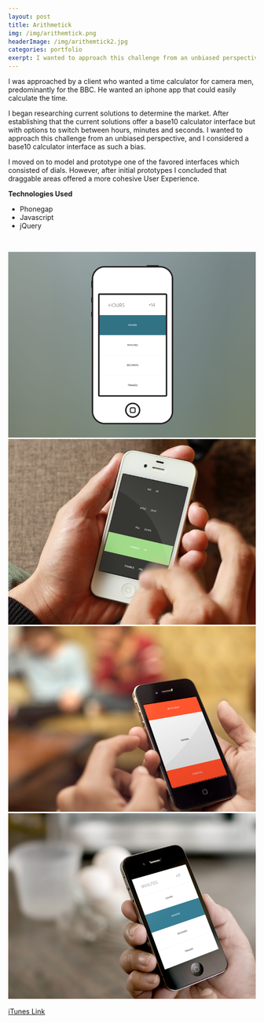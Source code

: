 ```yaml
---
layout: post
title: Arithmetick
img: /img/arithemtick.png
headerImage: /img/arithemtick2.jpg
categories: portfolio
exerpt: I wanted to approach this challenge from an unbiased perspective, and I considered a base10 calculator interface as such a bias.
---
```


I was approached by a client who wanted a time calculator for camera men, predominantly for the BBC. He wanted an iphone app that could easily calculate the time.

I began researching current solutions to determine the market. After establishing that the current solutions offer a base10 calculator interface but with options to switch between hours, minutes and seconds. I wanted to approach this challenge from an unbiased perspective, and I considered a base10 calculator interface as such a bias.

I moved on to model and prototype one of the favored interfaces which consisted of dials. However, after initial prototypes I concluded that draggable areas offered a more cohesive User Experience.

__Technologies Used__
- Phonegap
- Javascript
- jQuery


<br>

![](/img/Arithmetick-Screenshot.png)
![](/img/Arithmetick-iPhone2.png)
![](/img/Arithmetick-iPhone1.png)
![](/img/Arithmetick-iPhone3.png)

[iTunes Link](https://itunes.apple.com/gb/app/arithmetick-time-calculator/id559810806?mt=8)
